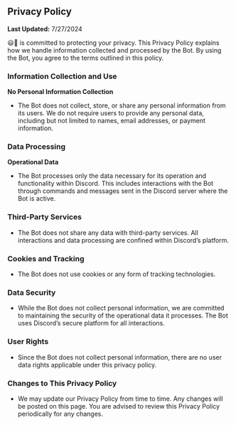 ## Privacy Policy

**Last Updated:** 7/27/2024

😃🚬 is committed to protecting your privacy. This Privacy Policy explains how we handle information collected and processed by the Bot. By using the Bot, you agree to the terms outlined in this policy.

### Information Collection and Use

**No Personal Information Collection**
- The Bot does not collect, store, or share any personal information from its users. We do not require users to provide any personal data, including but not limited to names, email addresses, or payment information.

### Data Processing

**Operational Data**
- The Bot processes only the data necessary for its operation and functionality within Discord. This includes interactions with the Bot through commands and messages sent in the Discord server where the Bot is active.

### Third-Party Services

- The Bot does not share any data with third-party services. All interactions and data processing are confined within Discord’s platform.

### Cookies and Tracking

- The Bot does not use cookies or any form of tracking technologies.

### Data Security

- While the Bot does not collect personal information, we are committed to maintaining the security of the operational data it processes. The Bot uses Discord’s secure platform for all interactions.

### User Rights

- Since the Bot does not collect personal information, there are no user data rights applicable under this privacy policy.

### Changes to This Privacy Policy

- We may update our Privacy Policy from time to time. Any changes will be posted on this page. You are advised to review this Privacy Policy periodically for any changes.